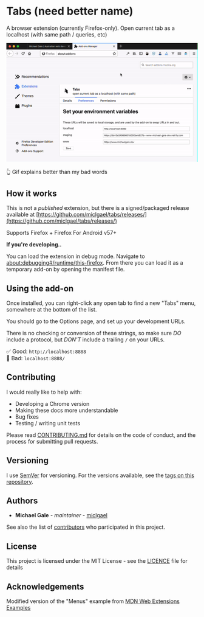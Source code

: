 # Tabs (need better name)

A browser extension (currently Firefox-only). Open current tab as a localhost (with same path / queries, etc) 

![Tabs demo](assets/demonstration.gif)

👆 Gif explains better than my bad words

## How it works

This is not a *published* extension, but there is a signed/packaged release available at [https://github.com/miclgael/tabs/releases/](https://github.com/miclgael/tabs/releases/)

Supports Firefox + Firefox For Android v57+

**If you're developing..**

You can load the extension in debug mode. Navigate to [about:debugging#/runtime/this-firefox](about:debugging#/runtime/this-firefox). From there you can load it as a temporary add-on by opening the manifest file.

## Using the add-on

Once installed, you can right-click any open tab to find a new "Tabs" menu, somewhere at the bottom of the list.

You should go to the Options page, and set up your development URLs.

There is no checking or conversion of these strings, so make sure *DO* include a protocol, but *DON'T* include a trailing `/` on your URLs.

✅ Good: `http://localhost:8888` <br>
🚫 Bad: `localhost:8888/`

## Contributing

I would really like to help with:
- Developing a Chrome version
- Making these docs more understandable
- Bug fixes
- Testing / writing unit tests

Please read [CONTRIBUTING.md](CONTRIBUTING.md) for details on the code of conduct, and the process for submitting pull requests. 

## Versioning

I use [SemVer](http://semver.org/) for versioning. For the versions available, see the [tags on this repository](https://github.com/miclgael/tabs/tags). 

## Authors

* **Michael Gale** - *maintainer* - [miclgael](https://github.com/miclgael)

See also the list of [contributors](https://github.com/miclgael/tabs/contributors) who participated in this project.

## License

This project is licensed under the MIT License - see the [LICENCE](https://github.com/miclgael/tabs/blob/master/LICENCE) file for details

## Acknowledgements

Modified version of the "Menus" example from [MDN Web Extensions Examples](https://github.com/mdn/webextensions-examples)
